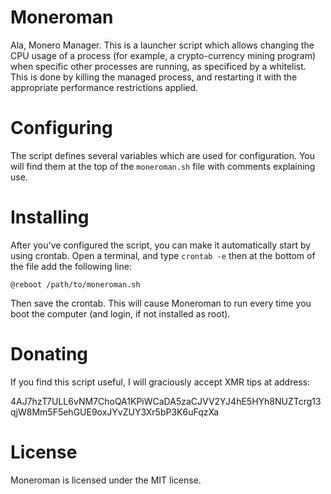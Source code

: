 Moneroman
=========

Ala, Monero Manager. This is a launcher script which allows changing the CPU 
usage of a process (for example, a crypto-currency mining program) when specific 
other processes are running, as specificed by a whitelist.
This is done by killing the managed process, and restarting it with the 
appropriate performance restrictions applied.

Configuring
===========

The script defines several variables which are used for configuration. You
will find them at the top of the `moneroman.sh` file with comments explaining use.

Installing
==========

After you've configured the script, you can make it automatically start by using crontab. Open a terminal, and type `crontab -e` then at the bottom of the file add the following line:

`@reboot /path/to/moneroman.sh`

Then save the crontab. This will cause Moneroman to run every time you boot the computer (and login, if not installed as root).

Donating
========

If you find this script useful, I will graciously accept XMR tips at address:

4AJ7hzT7ULL6vNM7ChoQA1KPiWCaDA5zaCJVV2YJ4hE5HYh8NUZTcrg13qjW8Mm5F5ehGUE9oxJYvZUY3Xr5bP3K6uFqzXa

License
=======

Moneroman is licensed under the MIT license.
